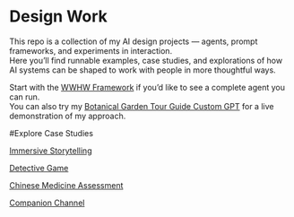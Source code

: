 # Design Work  

This repo is a collection of my AI design projects — agents, prompt frameworks, and experiments in interaction.  
Here you’ll find runnable examples, case studies, and explorations of how AI systems can be shaped to work with people in more thoughtful ways.  

Start with the [WWHW Framework](WWHW_Framework.md) if you’d like to see a complete agent you can run.  
You can also try my [Botanical Garden Tour Guide Custom GPT](tour_guide.md) for a live demonstration of my approach.  

#Explore Case Studies

[Immersive Storytelling](YouStory.md)

[Detective Game](detective.md)

[Chinese Medicine Assessment](chinese_herbalist.md)

[Companion Channel](Companion.md)
